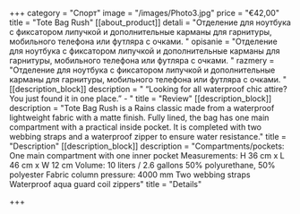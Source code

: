 +++
category = "Спорт"
image = "/images/Photo3.jpg"
price = "€42,00"
title = "Tote Bag Rush"
[[about_product]]
detali = "Отделение для ноутбука с фиксатором липучкой и дополнительные карманы для гарнитуры, мобильного телефона или футляра с очками. "
opisanie = "Отделение для ноутбука с фиксатором липучкой и дополнительные карманы для гарнитуры, мобильного телефона или футляра с очками. "
razmery = "Отделение для ноутбука с фиксатором липучкой и дополнительные карманы для гарнитуры, мобильного телефона или футляра с очками. "
[[description_block]]
description = " “Looking for all waterproof chic attire?  You just found it in one place.”  - "
title = "Review"
[[description_block]]
description = "Tote Bag Rush is a Rains classic made from a waterproof lightweight fabric with a matte finish. Fully lined, the bag has one main compartment with a practical inside pocket. It is completed with two webbing straps and a waterproof zipper to ensure water resistance."
title = "Description"
[[description_block]]
description = "Compartments/pockets: One main compartment with one inner pocket Measurements: H 36 cm x L 46 cm x W 12 cm Volume: 10 liters / 2.6 gallons 50% polyurethane, 50% polyester Fabric column pressure: 4000 mm Two webbing straps Waterproof aqua guard coil zippers"
title = "Details"

+++
